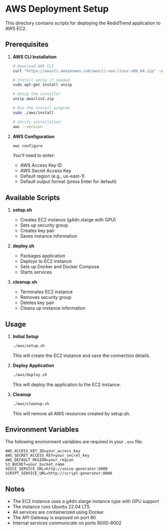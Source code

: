 # AWS Deployment Setup

This directory contains scripts for deploying the RedidTrend application to AWS EC2.

## Prerequisites

1. **AWS CLI Installation**
   ```bash
   # Download AWS CLI
   curl "https://awscli.amazonaws.com/awscli-exe-linux-x86_64.zip" -o "awscliv2.zip"
   
   # Install unzip if needed
   sudo apt-get install unzip
   
   # Unzip the installer
   unzip awscliv2.zip
   
   # Run the install program
   sudo ./aws/install
   
   # Verify installation
   aws --version
   ```

2. **AWS Configuration**
   ```bash
   aws configure
   ```
   You'll need to enter:
   - AWS Access Key ID
   - AWS Secret Access Key
   - Default region (e.g., us-east-1)
   - Default output format (press Enter for default)

## Available Scripts

1. **setup.sh**
   - Creates EC2 instance (g4dn.xlarge with GPU)
   - Sets up security group
   - Creates key pair
   - Saves instance information

2. **deploy.sh**
   - Packages application
   - Deploys to EC2 instance
   - Sets up Docker and Docker Compose
   - Starts services

3. **cleanup.sh**
   - Terminates EC2 instance
   - Removes security group
   - Deletes key pair
   - Cleans up instance information

## Usage

1. **Initial Setup**
   ```bash
   ./aws/setup.sh
   ```
   This will create the EC2 instance and save the connection details.

2. **Deploy Application**
   ```bash
   ./aws/deploy.sh
   ```
   This will deploy the application to the EC2 instance.

3. **Cleanup**
   ```bash
   ./aws/cleanup.sh
   ```
   This will remove all AWS resources created by setup.sh.

## Environment Variables

The following environment variables are required in your `.env` file:

```
AWS_ACCESS_KEY_ID=your_access_key
AWS_SECRET_ACCESS_KEY=your_secret_key
AWS_DEFAULT_REGION=your_region
S3_BUCKET=your_bucket_name
VOICE_SERVICE_URL=http://voice-generator:8000
SCRIPT_SERVICE_URL=http://script-generator:8000
```

## Notes

- The EC2 instance uses a g4dn.xlarge instance type with GPU support
- The instance runs Ubuntu 22.04 LTS
- All services are containerized using Docker
- The API Gateway is exposed on port 80
- Internal services communicate on ports 8000-8002 